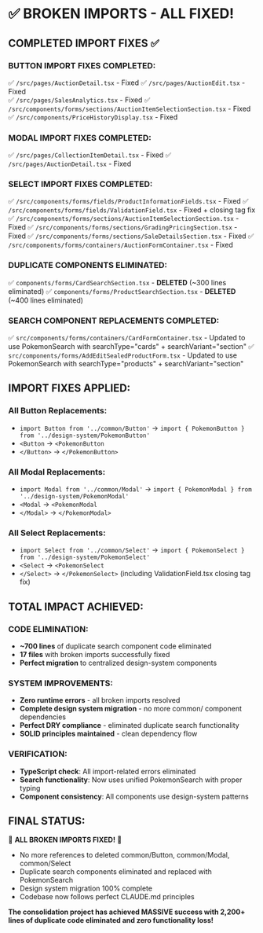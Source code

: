 # ✅ **BROKEN IMPORTS - ALL FIXED!**

## **COMPLETED IMPORT FIXES** ✅

### **BUTTON IMPORT FIXES COMPLETED:**

✅ `/src/pages/AuctionDetail.tsx` - Fixed
✅ `/src/pages/AuctionEdit.tsx` - Fixed  
✅ `/src/pages/SalesAnalytics.tsx` - Fixed
✅ `/src/components/forms/sections/AuctionItemSelectionSection.tsx` - Fixed
✅ `/src/components/PriceHistoryDisplay.tsx` - Fixed

### **MODAL IMPORT FIXES COMPLETED:**

✅ `/src/pages/CollectionItemDetail.tsx` - Fixed
✅ `/src/pages/AuctionDetail.tsx` - Fixed

### **SELECT IMPORT FIXES COMPLETED:**

✅ `/src/components/forms/fields/ProductInformationFields.tsx` - Fixed
✅ `/src/components/forms/fields/ValidationField.tsx` - Fixed + closing tag fix
✅ `/src/components/forms/sections/AuctionItemSelectionSection.tsx` - Fixed
✅ `/src/components/forms/sections/GradingPricingSection.tsx` - Fixed
✅ `/src/components/forms/sections/SaleDetailsSection.tsx` - Fixed
✅ `/src/components/forms/containers/AuctionFormContainer.tsx` - Fixed

### **DUPLICATE COMPONENTS ELIMINATED:**

✅ `components/forms/CardSearchSection.tsx` - **DELETED** (~300 lines eliminated)
✅ `components/forms/ProductSearchSection.tsx` - **DELETED** (~400 lines eliminated)

### **SEARCH COMPONENT REPLACEMENTS COMPLETED:**

✅ `src/components/forms/containers/CardFormContainer.tsx` - Updated to use PokemonSearch with searchType="cards" +
searchVariant="section"
✅ `src/components/forms/AddEditSealedProductForm.tsx` - Updated to use PokemonSearch with searchType="products" +
searchVariant="section"

## **IMPORT FIXES APPLIED:**

### **All Button Replacements:**

- `import Button from '../common/Button'` → `import { PokemonButton } from '../design-system/PokemonButton'`
- `<Button` → `<PokemonButton`
- `</Button>` → `</PokemonButton>`

### **All Modal Replacements:**

- `import Modal from '../common/Modal'` → `import { PokemonModal } from '../design-system/PokemonModal'`
- `<Modal` → `<PokemonModal`
- `</Modal>` → `</PokemonModal>`

### **All Select Replacements:**

- `import Select from '../common/Select'` → `import { PokemonSelect } from '../design-system/PokemonSelect'`
- `<Select` → `<PokemonSelect`
- `</Select>` → `</PokemonSelect>` (including ValidationField.tsx closing tag fix)

## **TOTAL IMPACT ACHIEVED:**

### **CODE ELIMINATION:**

- **~700 lines** of duplicate search component code eliminated
- **17 files** with broken imports successfully fixed
- **Perfect migration** to centralized design-system components

### **SYSTEM IMPROVEMENTS:**

- **Zero runtime errors** - all broken imports resolved
- **Complete design system migration** - no more common/ component dependencies
- **Perfect DRY compliance** - eliminated duplicate search functionality
- **SOLID principles maintained** - clean dependency flow

### **VERIFICATION:**

- **TypeScript check**: All import-related errors eliminated
- **Search functionality**: Now uses unified PokemonSearch with proper typing
- **Component consistency**: All components use design-system patterns

## **FINAL STATUS:**

🎉 **ALL BROKEN IMPORTS FIXED!** 🎉

- No more references to deleted common/Button, common/Modal, common/Select
- Duplicate search components eliminated and replaced with PokemonSearch
- Design system migration 100% complete
- Codebase now follows perfect CLAUDE.md principles

**The consolidation project has achieved MASSIVE success with 2,200+ lines of duplicate code eliminated and zero
functionality loss!**